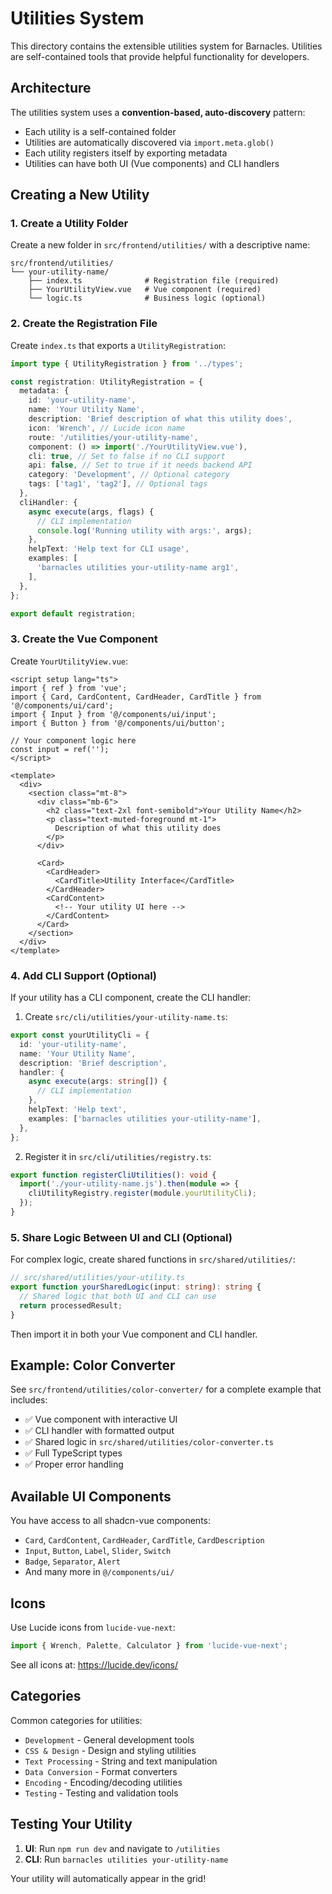 # Utilities System

This directory contains the extensible utilities system for Barnacles. Utilities are self-contained tools that provide helpful functionality for developers.

## Architecture

The utilities system uses a **convention-based, auto-discovery** pattern:

- Each utility is a self-contained folder
- Utilities are automatically discovered via `import.meta.glob()`
- Each utility registers itself by exporting metadata
- Utilities can have both UI (Vue components) and CLI handlers

## Creating a New Utility

### 1. Create a Utility Folder

Create a new folder in `src/frontend/utilities/` with a descriptive name:

```
src/frontend/utilities/
└── your-utility-name/
    ├── index.ts              # Registration file (required)
    ├── YourUtilityView.vue   # Vue component (required)
    └── logic.ts              # Business logic (optional)
```

### 2. Create the Registration File

Create `index.ts` that exports a `UtilityRegistration`:

```typescript
import type { UtilityRegistration } from '../types';

const registration: UtilityRegistration = {
  metadata: {
    id: 'your-utility-name',
    name: 'Your Utility Name',
    description: 'Brief description of what this utility does',
    icon: 'Wrench', // Lucide icon name
    route: '/utilities/your-utility-name',
    component: () => import('./YourUtilityView.vue'),
    cli: true, // Set to false if no CLI support
    api: false, // Set to true if it needs backend API
    category: 'Development', // Optional category
    tags: ['tag1', 'tag2'], // Optional tags
  },
  cliHandler: {
    async execute(args, flags) {
      // CLI implementation
      console.log('Running utility with args:', args);
    },
    helpText: 'Help text for CLI usage',
    examples: [
      'barnacles utilities your-utility-name arg1',
    ],
  },
};

export default registration;
```

### 3. Create the Vue Component

Create `YourUtilityView.vue`:

```vue
<script setup lang="ts">
import { ref } from 'vue';
import { Card, CardContent, CardHeader, CardTitle } from '@/components/ui/card';
import { Input } from '@/components/ui/input';
import { Button } from '@/components/ui/button';

// Your component logic here
const input = ref('');
</script>

<template>
  <div>
    <section class="mt-8">
      <div class="mb-6">
        <h2 class="text-2xl font-semibold">Your Utility Name</h2>
        <p class="text-muted-foreground mt-1">
          Description of what this utility does
        </p>
      </div>

      <Card>
        <CardHeader>
          <CardTitle>Utility Interface</CardTitle>
        </CardHeader>
        <CardContent>
          <!-- Your utility UI here -->
        </CardContent>
      </Card>
    </section>
  </div>
</template>
```

### 4. Add CLI Support (Optional)

If your utility has a CLI component, create the CLI handler:

1. Create `src/cli/utilities/your-utility-name.ts`:

```typescript
export const yourUtilityCli = {
  id: 'your-utility-name',
  name: 'Your Utility Name',
  description: 'Brief description',
  handler: {
    async execute(args: string[]) {
      // CLI implementation
    },
    helpText: 'Help text',
    examples: ['barnacles utilities your-utility-name'],
  },
};
```

2. Register it in `src/cli/utilities/registry.ts`:

```typescript
export function registerCliUtilities(): void {
  import('./your-utility-name.js').then(module => {
    cliUtilityRegistry.register(module.yourUtilityCli);
  });
}
```

### 5. Share Logic Between UI and CLI (Optional)

For complex logic, create shared functions in `src/shared/utilities/`:

```typescript
// src/shared/utilities/your-utility.ts
export function yourSharedLogic(input: string): string {
  // Shared logic that both UI and CLI can use
  return processedResult;
}
```

Then import it in both your Vue component and CLI handler.

## Example: Color Converter

See `src/frontend/utilities/color-converter/` for a complete example that includes:

- ✅ Vue component with interactive UI
- ✅ CLI handler with formatted output
- ✅ Shared logic in `src/shared/utilities/color-converter.ts`
- ✅ Full TypeScript types
- ✅ Proper error handling

## Available UI Components

You have access to all shadcn-vue components:

- `Card`, `CardContent`, `CardHeader`, `CardTitle`, `CardDescription`
- `Input`, `Button`, `Label`, `Slider`, `Switch`
- `Badge`, `Separator`, `Alert`
- And many more in `@/components/ui/`

## Icons

Use Lucide icons from `lucide-vue-next`:

```typescript
import { Wrench, Palette, Calculator } from 'lucide-vue-next';
```

See all icons at: https://lucide.dev/icons/

## Categories

Common categories for utilities:

- `Development` - General development tools
- `CSS & Design` - Design and styling utilities
- `Text Processing` - String and text manipulation
- `Data Conversion` - Format converters
- `Encoding` - Encoding/decoding utilities
- `Testing` - Testing and validation tools

## Testing Your Utility

1. **UI**: Run `npm run dev` and navigate to `/utilities`
2. **CLI**: Run `barnacles utilities your-utility-name`

Your utility will automatically appear in the grid!
